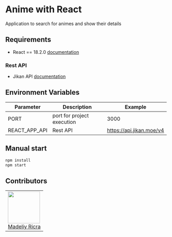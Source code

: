 # Anime with React

Application to search for animes and show their details

## Requirements

- React == 18.2.0 [documentation](https://es.react.dev/)

### Rest API

- Jikan API [documentation](https://jikan.moe/)

## Environment Variables
| Parameter| Description| Example|
| ---| ---| ---|
| PORT| port for project execution| 3000|
| REACT_APP_API| Rest API| https://api.jikan.moe/v4|

## Manual start
```javascript
npm install
npm start
```

## Contributors

<table>
  <tbody>
    <td>
      <img src="https://avatars.githubusercontent.com/u/77288944?v=4" width="100px;"/>
      <br />
      <label><a href="https://github.com/madeliyricra">Madeliy Ricra</a></label>
      <br />
    </td>  
  </tbody>
</table>

